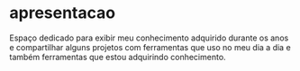 # apresentacao
Espaço dedicado para exibir meu conhecimento adquirido durante os anos e compartilhar alguns projetos com ferramentas que uso no meu dia a dia e também ferramentas que estou adquirindo conhecimento.
